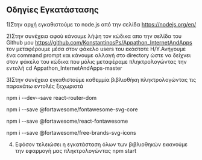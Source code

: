 ## Οδηγίες Εγκατάστασης

1)Στην αρχή εγκαθιστούμε το node.js από την σελίδα https://nodejs.org/en/

2)Στην συνέχεια αφού κάνουμε λήψη τον κώδικα απο την σελίδα του Github μου https://github.com/KonstantinosPs/Appathon_InternetAndApps 
τον μεταφέρουμε μέσα στον φάκελο users του εκάστοτε Η/Υ.Ανήγουμε ένα command prompt και κάνουμε αλλαγή στο directory ώστε να δείχνει στον
φάκελο του κώδικα που μόλις μεταφέραμε πληκτρολογώντας την εντολή cd Appathon_InternetAndApps-master

3)Στην συνέχεια εγκαθιστούμε καθεμμία βιβλιοθήκη πληκτρολογώντας τις παρακάτω εντολές ξεχωριστά


npm i --dev--save react-router-dom

npm i --save @fortawesome/fontawesome-svg-core

npm i --save @fortawesome/react-fontawesome

npm i --save @fortawesome/free-brands-svg-icons

4) Εφόσον τελειώσει η εγκατάσταση όλων των βιβλιοθηκών εκκινούμε την εφαρμογή μας πληκτρολογώντας npm start

